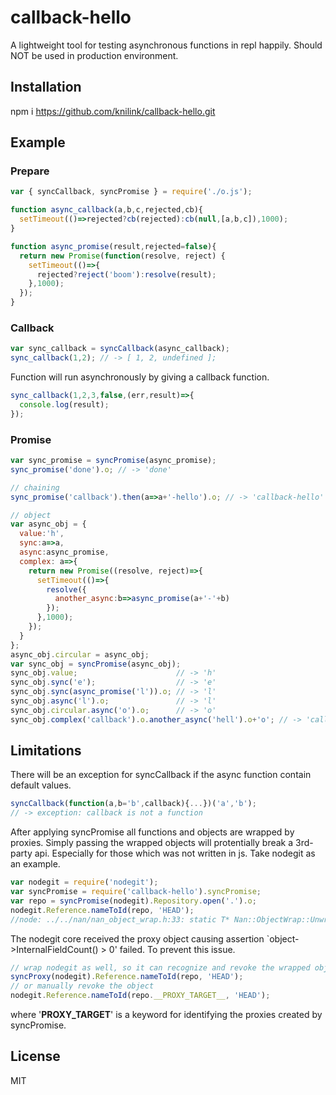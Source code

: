 # callback-hello

A lightweight tool for testing asynchronous functions in repl happily. Should NOT be used in production environment.

## Installation

npm i https://github.com/knilink/callback-hello.git

## Example

### Prepare
```js
var { syncCallback, syncPromise } = require('./o.js');

function async_callback(a,b,c,rejected,cb){
  setTimeout(()=>rejected?cb(rejected):cb(null,[a,b,c]),1000);
}

function async_promise(result,rejected=false){
  return new Promise(function(resolve, reject) {
    setTimeout(()=>{
      rejected?reject('boom'):resolve(result);
    },1000);
  });
}
```

### Callback
```js
var sync_callback = syncCallback(async_callback);
sync_callback(1,2); // -> [ 1, 2, undefined ];
```
Function will run asynchronously by giving a callback function.
```js
sync_callback(1,2,3,false,(err,result)=>{
  console.log(result);
});
```

### Promise
```js
var sync_promise = syncPromise(async_promise);
sync_promise('done').o; // -> 'done'

// chaining
sync_promise('callback').then(a=>a+'-hello').o; // -> 'callback-hello'

// object
var async_obj = {
  value:'h',
  sync:a=>a,
  async:async_promise,
  complex: a=>{
    return new Promise((resolve, reject)=>{
      setTimeout(()=>{
        resolve({
          another_async:b=>async_promise(a+'-'+b)
        });
      },1000);
    });
  }
};
async_obj.circular = async_obj;
var sync_obj = syncPromise(async_obj);
sync_obj.value;                      // -> 'h'
sync_obj.sync('e');                  // -> 'e'
sync_obj.sync(async_promise('l')).o; // -> 'l'
sync_obj.async('l').o;               // -> 'l'
sync_obj.circular.async('o').o;      // -> 'o'
sync_obj.complex('callback').o.another_async('hell').o+'o'; // -> 'callback-hello'
```
## Limitations
There will be an exception for syncCallback if the async function contain default values.
```js
syncCallback(function(a,b='b',callback){...})('a','b');
// -> exception: callback is not a function
```

After applying syncPromise all functions and objects are wrapped by proxies. Simply passing the wrapped objects will protentially break a 3rd-party api. Especially for those which was not written in js. Take nodegit as an example.
```js
var nodegit = require('nodegit');
var syncPromise = require('callback-hello').syncPromise;
var repo = syncPromise(nodegit).Repository.open('.').o;
nodegit.Reference.nameToId(repo, 'HEAD');
//node: ../../nan/nan_object_wrap.h:33: static T* Nan::ObjectWrap::Unwrap(v8::Local<v8::Object>) [with T = GitRepository]: Assertion `object->InternalFieldCount() > 0' failed.
```
The nodegit core received the proxy object causing assertion `object->InternalFieldCount() > 0' failed.
To prevent this issue.
```js
// wrap nodegit as well, so it can recognize and revoke the wrapped object
syncProxy(nodegit).Reference.nameToId(repo, 'HEAD');
// or manually revoke the object
nodegit.Reference.nameToId(repo.__PROXY_TARGET__, 'HEAD');
```
where '__PROXY_TARGET__' is a keyword for identifying the proxies created by syncPromise.

## License

MIT

